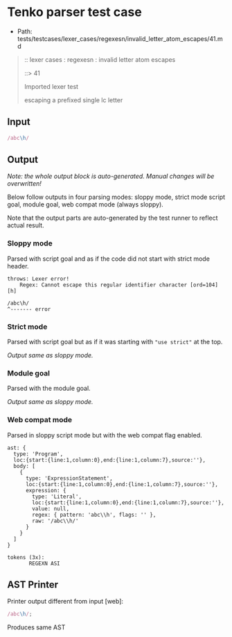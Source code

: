 # Tenko parser test case

- Path: tests/testcases/lexer_cases/regexesn/invalid_letter_atom_escapes/41.md

> :: lexer cases : regexesn : invalid letter atom escapes
>
> ::> 41
>
> Imported lexer test
>
> escaping a prefixed single lc letter


## Input

`````js
/abc\h/
`````

## Output

_Note: the whole output block is auto-generated. Manual changes will be overwritten!_

Below follow outputs in four parsing modes: sloppy mode, strict mode script goal, module goal, web compat mode (always sloppy).

Note that the output parts are auto-generated by the test runner to reflect actual result.

### Sloppy mode

Parsed with script goal and as if the code did not start with strict mode header.

`````
throws: Lexer error!
    Regex: Cannot escape this regular identifier character [ord=104][h]

/abc\h/
^------- error
`````

### Strict mode

Parsed with script goal but as if it was starting with `"use strict"` at the top.

_Output same as sloppy mode._

### Module goal

Parsed with the module goal.

_Output same as sloppy mode._

### Web compat mode

Parsed in sloppy script mode but with the web compat flag enabled.

`````
ast: {
  type: 'Program',
  loc:{start:{line:1,column:0},end:{line:1,column:7},source:''},
  body: [
    {
      type: 'ExpressionStatement',
      loc:{start:{line:1,column:0},end:{line:1,column:7},source:''},
      expression: {
        type: 'Literal',
        loc:{start:{line:1,column:0},end:{line:1,column:7},source:''},
        value: null,
        regex: { pattern: 'abc\\h', flags: '' },
        raw: '/abc\\h/'
      }
    }
  ]
}

tokens (3x):
       REGEXN ASI
`````


## AST Printer

Printer output different from input [web]:

````js
/abc\h/;
````

Produces same AST
